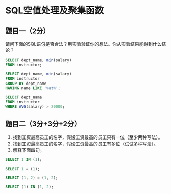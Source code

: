 # SQL空值处理及聚集函数



## 题目一（2分）



请问下面的SQL语句是否合法？用实验验证你的想法。你从实验结果能得到什么结论？

```sql
SELECT dept_name, min(salary)
FROM instructor;

SELECT dept_name, min(salary)
FROM instructor
GROUP BY dept_name
HAVING name LIKE '%at%';

SELECT dept_name
FROM instructor
WHERE AVG(salary) > 20000;
```



## 题目二（3分+3分+2分）



1. 找到工资最高员工的名字，假设工资最高的员工只有一位（至少两种写法）。
2. 找到工资最高员工的名字，假设工资最高的员工有多位（试试多种写法）。
3. 解释下面四句。

```sql
SELECT 1 IN (1);

SELECT 1 = (1);

SELECT (1, 2) = (1, 2);

SELECT (1) IN (1, 2);
```